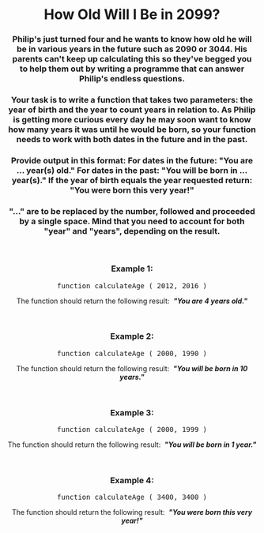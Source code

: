 <div align = "center">

# How Old Will I Be in 2099?

</div>

<div align = "center">

<h3>Philip's just turned four and he wants to know how old he will be in various years in the future such as 2090 or 3044. His parents can't keep up calculating this so they've begged you to help them out by writing a programme that can answer Philip's endless questions.</h3>

<h3>Your task is to write a function that takes two parameters: the year of birth and the year to count years in relation to. As Philip is getting more curious every day he may soon want to know how many years it was until he would be born, so your function needs to work with both dates in the future and in the past.</h3>

<h3>Provide output in this format: For dates in the future: "You are ... year(s) old." For dates in the past: "You will be born in ... year(s)." If the year of birth equals the year requested return: "You were born this very year!"</h3>

<h3>"..." are to be replaced by the number, followed and proceeded by a single space. Mind that you need to account for both "year" and "years", depending on the result.</h3>

<br>

<h3>Example 1:</h3>

<pre>function calculateAge&nbsp;(&nbsp;2012, 2016&nbsp;)</pre>

<p>The function should return the following result: &nbsp;<strong><em>"You are 4 years old."</em></strong></p>

<br>

<h3>Example 2:</h3>

<pre>function calculateAge&nbsp;(&nbsp;2000, 1990&nbsp;)</pre>

<p>The function should return the following result: &nbsp;<strong><em>"You will be born in 10 years."</em></strong></p>

<br>

<h3>Example 3:</h3>

<pre>function calculateAge&nbsp;(&nbsp;2000, 1999&nbsp;)</pre>

<p>The function should return the following result: &nbsp;<strong><em>"You will be born in 1 year."</em></strong></p>

<br>

<h3>Example 4:</h3>

<pre>function calculateAge&nbsp;(&nbsp;3400, 3400&nbsp;)</pre>

<p>The function should return the following result: &nbsp;<strong><em>"You were born this very year!"</em></strong></p>

</div>
